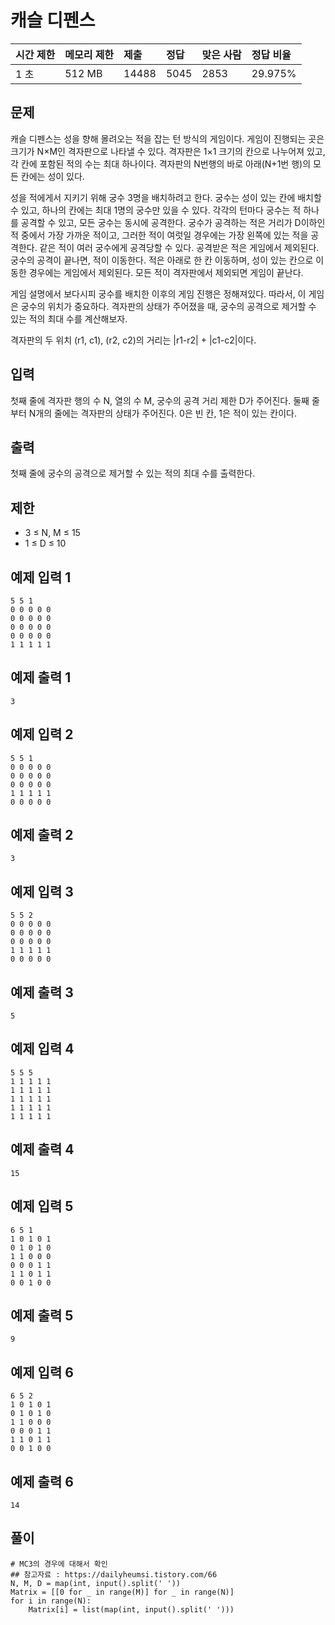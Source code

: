 # 캐슬 디펜스 

| 시간 제한 | 메모리 제한 | 제출  | 정답 | 맞은 사람 | 정답 비율 |
| :-------- | :---------- | :---- | :--- | :-------- | :-------- |
| 1 초      | 512 MB      | 14488 | 5045 | 2853      | 29.975%   |

## 문제

캐슬 디펜스는 성을 향해 몰려오는 적을 잡는 턴 방식의 게임이다. 게임이 진행되는 곳은 크기가 N×M인 격자판으로 나타낼 수 있다. 격자판은 1×1 크기의 칸으로 나누어져 있고, 각 칸에 포함된 적의 수는 최대 하나이다. 격자판의 N번행의 바로 아래(N+1번 행)의 모든 칸에는 성이 있다.

성을 적에게서 지키기 위해 궁수 3명을 배치하려고 한다. 궁수는 성이 있는 칸에 배치할 수 있고, 하나의 칸에는 최대 1명의 궁수만 있을 수 있다. 각각의 턴마다 궁수는 적 하나를 공격할 수 있고, 모든 궁수는 동시에 공격한다. 궁수가 공격하는 적은 거리가 D이하인 적 중에서 가장 가까운 적이고, 그러한 적이 여럿일 경우에는 가장 왼쪽에 있는 적을 공격한다. 같은 적이 여러 궁수에게 공격당할 수 있다. 공격받은 적은 게임에서 제외된다. 궁수의 공격이 끝나면, 적이 이동한다. 적은 아래로 한 칸 이동하며, 성이 있는 칸으로 이동한 경우에는 게임에서 제외된다. 모든 적이 격자판에서 제외되면 게임이 끝난다. 

게임 설명에서 보다시피 궁수를 배치한 이후의 게임 진행은 정해져있다. 따라서, 이 게임은 궁수의 위치가 중요하다. 격자판의 상태가 주어졌을 때, 궁수의 공격으로 제거할 수 있는 적의 최대 수를 계산해보자.

격자판의 두 위치 (r1, c1), (r2, c2)의 거리는 |r1-r2| + |c1-c2|이다.

## 입력

첫째 줄에 격자판 행의 수 N, 열의 수 M, 궁수의 공격 거리 제한 D가 주어진다. 둘째 줄부터 N개의 줄에는 격자판의 상태가 주어진다. 0은 빈 칸, 1은 적이 있는 칸이다.

## 출력

첫째 줄에 궁수의 공격으로 제거할 수 있는 적의 최대 수를 출력한다.

## 제한

- 3 ≤ N, M ≤ 15
- 1 ≤ D ≤ 10

## 예제 입력 1 

```
5 5 1
0 0 0 0 0
0 0 0 0 0
0 0 0 0 0
0 0 0 0 0
1 1 1 1 1
```

## 예제 출력 1 

```
3
```

## 예제 입력 2 

```
5 5 1
0 0 0 0 0
0 0 0 0 0
0 0 0 0 0
1 1 1 1 1
0 0 0 0 0
```

## 예제 출력 2 

```
3
```

## 예제 입력 3 

```
5 5 2
0 0 0 0 0
0 0 0 0 0
0 0 0 0 0
1 1 1 1 1
0 0 0 0 0
```

## 예제 출력 3 

```
5
```

## 예제 입력 4 

```
5 5 5
1 1 1 1 1
1 1 1 1 1
1 1 1 1 1
1 1 1 1 1
1 1 1 1 1
```

## 예제 출력 4 

```
15
```

## 예제 입력 5 

```
6 5 1
1 0 1 0 1
0 1 0 1 0
1 1 0 0 0
0 0 0 1 1
1 1 0 1 1
0 0 1 0 0
```

## 예제 출력 5 

```
9
```

## 예제 입력 6 

```
6 5 2
1 0 1 0 1
0 1 0 1 0
1 1 0 0 0
0 0 0 1 1
1 1 0 1 1
0 0 1 0 0
```

## 예제 출력 6 

```
14
```

## 풀이 

```{python}
# MC3의 경우에 대해서 확인 
## 참고자료 : https://dailyheumsi.tistory.com/66
N, M, D = map(int, input().split(' '))
Matrix = [[0 for _ in range(M)] for _ in range(N)]
for i in range(N): 
    Matrix[i] = list(map(int, input().split(' ')))
    
```

